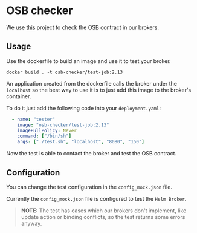 # OSB checker

We use [this](https://github.com/openservicebrokerapi/osb-checker) project to check the OSB contract in our brokers.

## Usage

Use the dockerfile to build an image and use it to test your broker.

`docker build . -t osb-checker/test-job:2.13`

An application created from the dockerfile calls the broker under the `localhost` so the best way to use it is to just add this image to the broker's container.

To do it just add the following code into your `deployment.yaml`:

```yaml
  - name: "tester"
    image: "osb-checker/test-job:2.13"
    imagePullPolicy: Never
    command: ["/bin/sh"]
    args: ["./test.sh", "localhost", "8080", "150"]
```

Now the test is able to contact the broker and test the OSB contract.

## Configuration

You can change the test configuration in the `config_mock.json` file.

Currently the `config_mock.json` file is configured to test the `Helm Broker`.

>**NOTE:** The test has cases which our brokers don't implement, like update action or binding conflicts, so the test returns some errors anyway.

